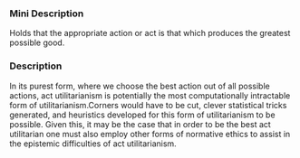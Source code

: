 ### Mini Description

Holds that the appropriate action or act is that which produces the greatest possible good. 

### Description

In its purest form, where we choose the best action out of all possible actions, act utilitarianism is potentially the most computationally intractable form of utilitarianism.Corners would have to be cut, clever statistical tricks generated, and heuristics developed for this form of utilitarianism to be possible. Given this, it may be the case that in order to be the best act utilitarian one must also employ other forms of normative ethics to assist in the epistemic difficulties of act utilitarianism.

